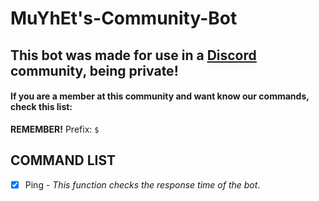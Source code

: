 # MuYhEt's-Community-Bot
## This bot was made for use in a [Discord](https://discord.gg/Tn9dbKT) community, being private!

#### If you are a member at this community and want know our commands, check this list:
**REMEMBER!** Prefix: `$`

## COMMAND LIST

- [x] Ping - _This function checks the response time of the bot_.
